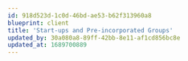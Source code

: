 ```yaml
---
id: 918d523d-1c0d-46bd-ae53-b62f313960a8
blueprint: client
title: 'Start-ups and Pre-incorporated Groups'
updated_by: 30a080a8-89ff-42bb-8e11-af1cd856bc8e
updated_at: 1689700889
---
```

